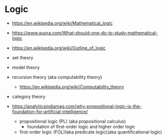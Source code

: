 # Logic

-   https://en.wikipedia.org/wiki/Mathematical_logic
-   https://www.quora.com/What-should-one-do-to-study-mathematical-logic
-   https://en.wikipedia.org/wiki/Outline_of_logic

-   set theory
-   model theory
-   recursion theory (aka computability theory)
    -   https://en.wikipedia.org/wiki/Computability_theory
-   category theory

-   https://analyticsindiamag.com/why-propositional-logic-is-the-foundation-for-artificial-intelligence/
    -   propositional logic (PL) (aka propositional calculus)
        - foundation of first-order logic and higher order logic
    -   first-order logic (FOL)(aka predicate logic)(aka quantificational logic)
